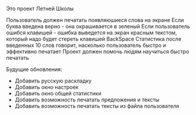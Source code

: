 Это проект Летней Школы

Пользователь должен печатать появляюшиеся слова на экране
Если буква введена верно - она окрашивается в зеленый
Если пользователь ошибся клавишей - ошибка выведется на экран красным текстом, который надо будет стереть клавишей BackSpace
Статистика после введенных 10 слов говорит, насколько пользователь быстро и эффективно печатает
Проект должен помочь людям научиться быстро печатать

Будущие обновления:
- Добавить русскую раскладку
- Добавить окно настроек
- Добавить окно общей статистики
- Добавить возможность печатать предложения и тексты
- Добавить возможность печатать тексты из файла пользователя
